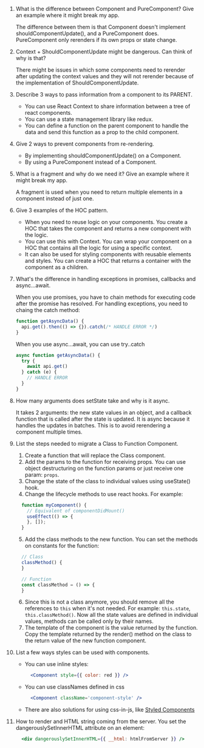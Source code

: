 1. What is the difference between Component and PureComponent? Give an example where it might break my app.

    The difference between them is that Component doesn't implement shouldComponentUpdate(), and a PureComponent does. PureComponent only rerenders if its own props or state change.

2. Context + ShouldComponentUpdate might be dangerous. Can think of why is that?

    There might be issues in which some components need to rerender after updating the context values and they will not rerender because of the implementation of ShouldComponentUpdate.

3. Describe 3 ways to pass information from a component to its PARENT.
    * You can use React Context to share information between a tree of react components.
    * You can use a state management library like redux.
    * You can define a function on the parent component to handle the data and send this function as a prop to the child component.

4. Give 2 ways to prevent components from re-rendering.
    * By implementing shouldComponentUpdate() on a Component.
    * By using a PureComponent instead of a Component.

5. What is a fragment and why do we need it? Give an example where it might break my app.

    A fragment is used when you need to return multiple elements in a component instead of just one.

6. Give 3 examples of the HOC pattern.
    * When you need to reuse logic on your components. You create a HOC that takes the component and returns a new component with the logic.
    * You can use this with Context. You can wrap your component on a HOC that contains all the logic for using a specific context.
    * It can also be used for styling components with reusable elements and styles. You can create a HOC that returns a container with the component as a children.

7. What's the difference in handling exceptions in promises, callbacks and async...await.

    When you use promises, you have to chain methods for executing code after the promise has resolved. For handling exceptions, you need to chaing the catch method:
    ```js
    function getAsyncData() {
      api.get().then(() => {}).catch(/* HANDLE ERROR */)
    }
    ```

    When you use async...await, you can use try..catch
    ```js
    async function getAsyncData() {
      try {
        await api.get()
      } catch (e) {
        // HANDLE ERROR
      }
    }
    ```

8. How many arguments does setState take and why is it async.

    It takes 2 arguments: the new state values in an object, and a callback function that is called after the state is updated.
    It is async because it handles the updates in batches. This is to avoid rerendering a component multiple times.

9. List the steps needed to migrate a Class to Function Component.
    1. Create a function that will replace the Class component.
    2. Add the params to the function for receiving props. You can use object destructuring on the function params or just receive one param: ```props```.
    3. Change the state of the class to individual values using useState() hook.
    4. Change the lifecycle methods to use react hooks. For example:
      ```jsx
        function myComponent() {
          // Equivalent of componentDidMount()
          useEffect(() => {
          }, []);
        }
      ```
    5. Add the class methods to the new function. You can set the methods on constants for the function:
      ```js
        // Class
        classMethod() {
        }

        // Function
        const classMethod = () => {
        }
      ```
    6. Since this is not a class anymore, you should remove all the references to ```this``` when it's not needed. For example: ```this.state```, ```this.classMethod()```. Now all the state values are defined in individual values,  methods can be called only by their names.
    7. The template of the component is the value returned by the function. Copy the template returned by the render() method on the class to the return value of the new function component.

10. List a few ways styles can be used with components.
    * You can use inline styles:
      ```jsx
        <Component style={{ color: red }} />
      ```
    * You can use classNames defined in css
      ```jsx
        <Component className='component-style' />
      ```
    * There are also solutions for using css-in-js, like [Styled Components](https://styled-components.com/)

11. How to render and HTML string coming from the server.
    You set the dangerouslySetInnerHTML attribute on an element:
      ```jsx
        <div dangerouslySetInnerHTML={{ __html: htmlFromServer }} />
      ```
